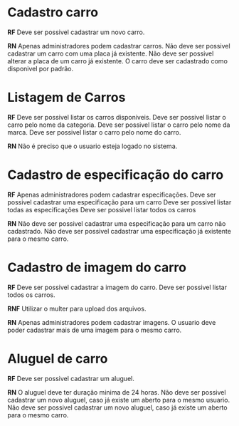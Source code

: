 # Cadastro carro

**RF**
Deve ser possivel cadastrar um novo carro.


**RN**
Apenas administradores podem cadastrar carros.
Não deve ser possivel cadastrar um carro com uma placa já existente.
Não deve ser possivel alterar a placa de um carro já existente.
O carro deve ser cadastrado como disponivel por padrão.

# Listagem de Carros

**RF**
Deve ser possivel listar os carros disponiveis.
Deve ser possivel listar o carro pelo nome da categoria.
Deve ser possivel listar o carro pelo nome da marca.
Deve ser possivel listar o carro pelo nome do carro.

**RN**
Não é preciso que o usuario esteja logado no sistema.


# Cadastro de especificação do carro

**RF**
Apenas administradores podem cadastrar especificações.
Deve ser possivel cadastrar uma especificação para um carro
Deve ser possivel listar todas as especificações
Deve ser possivel listar todos os carros

**RN**
Não deve ser possivel cadastrar uma especificação para um carro não cadastrado.
Não deve ser possivel cadastrar uma especificação já existente para o mesmo carro.

# Cadastro de imagem do carro

**RF**
Deve ser possivel cadastrar a imagem do carro.
Deve ser possivel listar todos os carros.

**RNF**
Utilizar o multer para upload dos arquivos.

**RN**
Apenas administradores podem cadastrar imagens.
O usuario deve poder cadastrar mais de uma imagem para o mesmo carro.

# Aluguel de carro

**RF**
Deve ser possivel cadastrar um aluguel.

**RN**
O aluguel deve ter duração minima de 24 horas.
Não deve ser possivel cadastrar um novo aluguel, caso já existe um aberto para o mesmo usuario.
Não deve ser possivel cadastrar um novo aluguel, caso já existe um aberto para o mesmo carro.